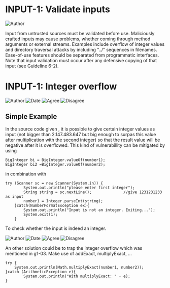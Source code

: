 # INPUT-1: Validate inputs
![Author](https://img.shields.io/badge/Author-Oracle-blue.svg)


Input from untrusted sources must be validated before use. Maliciously crafted inputs may cause problems, whether coming through method arguments or external streams. Examples include overflow of integer values and directory traversal attacks by including "../" sequences in filenames. Ease-of-use features should be separated from programmatic interfaces. Note that input validation must occur after any defensive copying of that input (see Guideline 6-2).

# INPUT-1: Integer overflow

![Author](https://img.shields.io/badge/Author-EmmanouilPerselis-blue.svg)
![Date](https://img.shields.io/badge/Date-20171208-lightgrey.svg)
![Agree](https://img.shields.io/badge/AGREE-0-green.svg)
![Disagree](https://img.shields.io/badge/DISAGREE-0-red.svg)

## Simple Example
In the source code given , it is possible to give certain integer values as input (not bigger than 2.147.483.647 but big enough to surpas this value after multiplication with the second integer) so that the result value will be negative after it is overflowed.
This kind of vulnerabillity can be mitigated by using 

    BigInteger bi = BigInteger.valueOf(number1);
    BigInteger bi2 =BigInteger.valueOf(number2);

in combination with 

    try (Scanner sc = new Scanner(System.in)) {
            System.out.println("please enter first integer");
            String string = sc.nextLine();              //give 1231231233 as input
            number1 = Integer.parseInt(string);
        }catch(NumberFormatException ex){
            System.out.println("Input is not an integer. Exiting...");
            System.exit(1);
        } 
        
To check whether the input is indeed an integer. 

![Author](https://img.shields.io/badge/Author-BjarneRasera-blue.svg)
![Date](https://img.shields.io/badge/Date-20180123-lightgrey.svg)
![Agree](https://img.shields.io/badge/AGREE-0-green.svg)
![Disagree](https://img.shields.io/badge/DISAGREE-0-red.svg)

An other solution could be to trap the integer overflow which was mentioned in g1-03. Make use of addExact, multiplyExact, ...

    try {
        System.out.println(Math.multiplyExact(number1, number2));
    }catch (ArithmeticException e){
            System.out.println("With multiplyExact: " + e);
    }